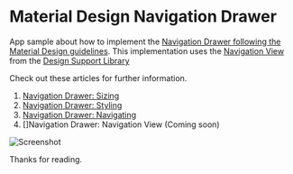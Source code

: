 # Material Design Navigation Drawer

App sample about how to implement the [Navigation Drawer following the Material Design guidelines](https://goo.gl/qpKNsR).
This implementation uses the [Navigation View](https://goo.gl/XwIo9D) from the [Design Support Library](http://goo.gl/GgLTjB)

Check out these articles for further information.

1. [Navigation Drawer: Sizing](http://goo.gl/Zc3kMT)
2. [Navigation Drawer: Styling](http://goo.gl/rTS3MF)
3. [Navigation Drawer: Navigating](https://goo.gl/wjT568)
4. []Navigation Drawer: Navigation View (Coming soon)

![Screenshot](https://dl.dropboxusercontent.com/u/83259317/Images/NavDrawer%20-%20Using%20ADSL.png)

Thanks for reading.